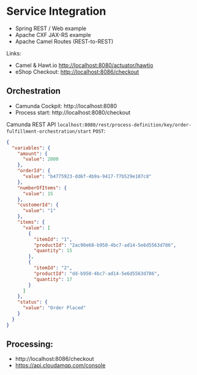 # Service Integration

- Spring REST / Web example
- Apache CXF JAX-RS example
- Apache Camel Routes (REST-to-REST)

Links:
- Camel & Hawt.io [http://localhost:8080/actuator/hawtio](http://localhost:8180/actuator/hawtio)
- eShop Checkout: [http://localhost:8086/checkout](http://localhost:8086/checkout)

## Orchestration
- Camunda Cockpit: http://localhost:8080
- Process start: http://localhost:8080/checkout

Camunda REST API `localhost:8080/rest/process-definition/key/order-fulfillment-orchestration/start` `POST`:

```JSON
{
  "variables": {
    "amount": {
      "value": 2000
    },
    "orderId": {
      "value": "b4775923-dd6f-4b9a-9417-77b529e187c8"
    },
    "numberOfItems": {
      "value": 15
    },
    "customerId": {
      "value": "1"
    },
    "items": {
      "value": [
        {
          "itemId": "1",
          "productId": "2ac90e68-b950-4bc7-ad14-5e6d5563d786",
          "quantity": 15
        },
        {
          "itemId": "2",
          "productId": "dd-b950-4bc7-ad14-5e6d5563d786",
          "quantity": 17
        }
      ]
    },
    "status": {
      "value": "Order Placed"
    }
  }
}
```

## Processing:
- http://localhost:8086/checkout
- https://api.cloudamqp.com/console
